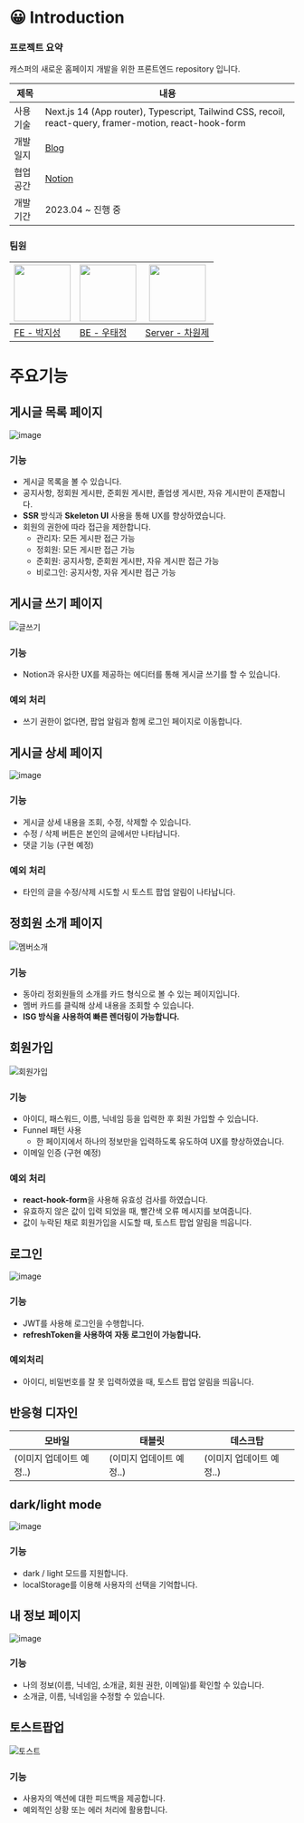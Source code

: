 # 😀 Introduction


### 프로젝트 요약
캐스퍼의 새로운 홈페이지 개발을 위한 프론트엔드 repository 입니다.

|제목|내용|
|---|---|
|사용 기술|Next.js 14 (App router), Typescript, Tailwind CSS, recoil, react-query, framer-motion, react-hook-form|
|개발 일지|[Blog]([https://small-warrior-8dd.notion.site/New-Casper-2203c874dec94cbaa4d6065ba7076606?pvs=4](https://velog.io/@jijiseong/series/new-casper-%EA%B0%9C%EB%B0%9C-%EC%9D%BC%EC%A7%80))|
|협업 공간|[Notion](https://small-warrior-8dd.notion.site/New-Casper-2203c874dec94cbaa4d6065ba7076606?pvs=4)|
|개발 기간|2023.04 ~ 진행 중|


### 팀원

|<img src="https://avatars.githubusercontent.com/u/77661228?v=4" width="100" />|<img src="https://avatars.githubusercontent.com/u/54249015?v=4" width="100" />|<img src="https://avatars.githubusercontent.com/u/108794308?v=4" width="100" />|
|---|---|---|
|[FE - 박지성](https://github.com/jijiseong)|[BE - 우태정](https://github.com/ine9141)|[Server - 차원제](https://github.com/breakpack)|

# 주요기능

## 게시글 목록 페이지
![image](https://github.com/CASPER-REPSAC/new-casper-frontend/assets/77661228/013ecb4e-911b-4d37-b6f7-27b99c26f5b7)
### 기능
- 게시글 목록을 볼 수 있습니다.
- 공지사항, 정회원 게시판, 준회원 게시판, 졸업생 게시판, 자유 게시판이 존재합니다.
- **SSR** 방식과 **Skeleton UI** 사용을 통해 UX를 향상하였습니다.
- 회원의 권한에 따라 접근을 제한합니다.
    - 관리자: 모든 게시판 접근 가능
    - 정회원: 모든 게시판 접근 가능
    - 준회원: 공지사항, 준회원 게시판, 자유 게시판 접근 가능
    - 비로그인: 공지사항, 자유 게시판 접근 가능

## 게시글 쓰기 페이지
![글쓰기](https://github.com/CASPER-REPSAC/new-casper-frontend/assets/77661228/dec22de2-047e-4b27-ab34-7a01c5b008b3)


### 기능

- Notion과 유사한 UX를 제공하는 에디터를 통해 게시글 쓰기를 할 수 있습니다.

### 예외 처리

- 쓰기 권한이 없다면, 팝업 알림과 함께 로그인 페이지로 이동합니다.

## 게시글 상세 페이지
![image](https://github.com/CASPER-REPSAC/new-casper-frontend/assets/77661228/0611bb93-ac9f-4175-9ab0-3cecfbbec8bd)
### 기능

- 게시글 상세 내용을 조회, 수정, 삭제할 수 있습니다.
- 수정 / 삭제 버튼은 본인의 글에서만 나타납니다.
- 댓글 기능 (구현 예정)

### 예외 처리

- 타인의 글을 수정/삭제 시도할 시 토스트 팝업 알림이 나타납니다.

## 정회원 소개 페이지
![멤버소개](https://github.com/CASPER-REPSAC/new-casper-frontend/assets/77661228/921ca2c0-948a-4c34-b452-c60ba9d394ce)

### 기능

- 동아리 정회원들의 소개를 카드 형식으로 볼 수 있는 페이지입니다.
- 멤버 카드를 클릭해 상세 내용을 조회할 수 있습니다.
- **ISG 방식을 사용하여 빠른 렌더링이 가능합니다.**

## 회원가입
![회원가입](https://github.com/CASPER-REPSAC/new-casper-frontend/assets/77661228/0a20048d-5aa0-4c0e-be08-a7defe5f5af4)

### 기능

- 아이디, 패스워드, 이름, 닉네임 등을 입력한 후 회원 가입할 수 있습니다.
- Funnel 패턴 사용
    - 한 페이지에서 하나의 정보만을 입력하도록 유도하여 UX를 향상하였습니다.
- 이메일 인증 (구현 예정)

### 예외 처리

- **react-hook-form**을 사용해 유효성 검사를 하였습니다.
- 유효하지 않은 값이 입력 되었을 때, 빨간색 오류 메시지를 보여줍니다.
- 값이 누락된 채로 회원가입을 시도할 때, 토스트 팝업 알림을 띄웁니다.

## 로그인
![image](https://github.com/CASPER-REPSAC/new-casper-frontend/assets/77661228/33d73879-090c-4401-afb3-d18093d1378a)

### 기능

- JWT를 사용해 로그인을 수행합니다.
- **refreshToken을 사용하여** **자동 로그인이 가능합니다.**

### 예외처리

- 아이디, 비밀번호를 잘 못 입력하였을 때, 토스트 팝업 알림을 띄웁니다.

## 반응형 디자인
|모바일|태블릿|데스크탑|
|---|---|---|
|(이미지 업데이트 예정..)|(이미지 업데이트 예정..)|(이미지 업데이트 예정..)|


## dark/light mode
![image](https://github.com/CASPER-REPSAC/new-casper-frontend/assets/77661228/f1c4bd89-021e-4573-a3fa-770aa9d0f0a3)
### 기능

- dark / light 모드를 지원합니다.
- localStorage를 이용해 사용자의 선택을 기억합니다.


## 내 정보 페이지
![image](https://github.com/CASPER-REPSAC/new-casper-frontend/assets/77661228/f37aa2fa-f1ee-47ef-8298-be32ef8bded2)

### 기능

- 나의 정보(이름, 닉네임, 소개글, 회원 권한, 이메일)를 확인할 수 있습니다.
- 소개글, 이름, 닉네임을 수정할 수 있습니다.

## 토스트팝업
![토스트](https://github.com/CASPER-REPSAC/new-casper-frontend/assets/77661228/7674d9a2-cd8e-48ee-b3de-813ea6e67a11)

### 기능

- 사용자의 액션에 대한 피드백을 제공합니다.
- 예외적인 상황 또는 에러 처리에 활용합니다.
